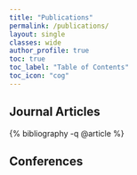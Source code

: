 ```yaml
---
title: "Publications"
permalink: /publications/
layout: single
classes: wide
author_profile: true
toc: true
toc_label: "Table of Contents"
toc_icon: "cog"
---
```


## Journal Articles

{% bibliography -q @article %}


## Conferences

